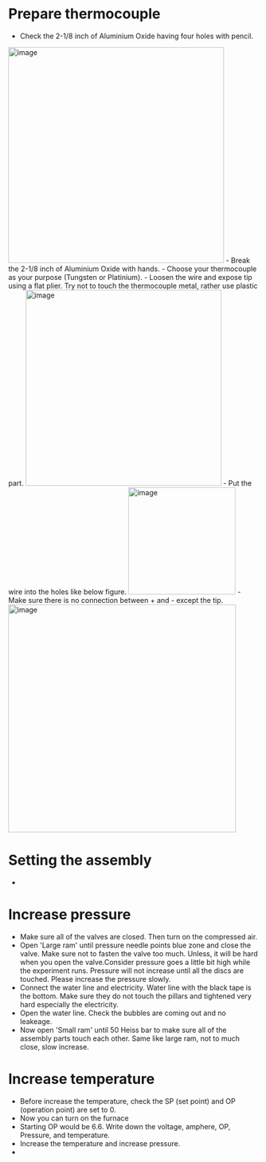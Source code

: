 # Prepare thermocouple
- Check the 2-1/8 inch of Aluminium Oxide having four holes with pencil.
<img width="433" alt="image" src="https://user-images.githubusercontent.com/89265413/149996508-ee5adf43-f254-4c62-897b-f973e3552d27.png">
- Break the 2-1/8 inch of Aluminium Oxide with hands.
- Choose your thermocouple as your purpose (Tungsten or Platinium).
- Loosen the wire and expose tip using a flat plier. Try not to touch the thermocouple metal, rather use plastic part.
<img width="393" alt="image" src="https://user-images.githubusercontent.com/89265413/149996900-dc691028-6091-400e-8316-0c54510ae09e.png">
- Put the wire into the holes like below figure.
<img width="215" alt="image" src="https://user-images.githubusercontent.com/89265413/149997349-15e5eede-d5ec-4cee-8914-74f6f421ce3f.png">
- Make sure there is no connection between + and - except the tip. 
<img width="457" alt="image" src="https://user-images.githubusercontent.com/89265413/149997711-90bc75a3-0909-4174-997d-22eb54c4bbc0.png">

# Setting the assembly
- 

# Increase pressure 
- Make sure all of the valves are closed. Then turn on the compressed air.
- Open 'Large ram' until pressure needle points blue zone and close the valve. Make sure not to fasten the valve too much. Unless, it will be hard when you open the valve.Consider pressure goes a little bit high while the experiment runs. Pressure will not increase until all the discs are touched. Please increase the pressure slowly.
- Connect the water line and electricity. Water line with the black tape is the bottom. Make sure they do not touch the pillars and tightened very hard especially the electricity.
- Open the water line. Check the bubbles are coming out and no leakeage.
- Now open 'Small ram' until 50 Heiss bar to make sure all of the assembly parts touch each other. Same like large ram, not to much close, slow increase.

# Increase temperature
- Before increase the temperature, check the SP (set point) and OP (operation point) are set to 0. 
- Now you can turn on the furnace
- Starting OP would be 6.6. Write down the voltage, amphere, OP, Pressure, and temperature.
- Increase the temperature and increase pressure.
- 
